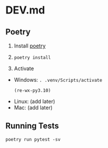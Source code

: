 # DEV.md

## Poetry

1. Install [poetry](https://python-poetry.org/)

1. `poetry install`

1. Activate

- Windows: `. .venv/Scripts/activate`
  ```
  (re-wx-py3.10)
  ```
- Linux: (add later)
- Mac: (add later)

## Running Tests

```
poetry run pytest -sv
```
